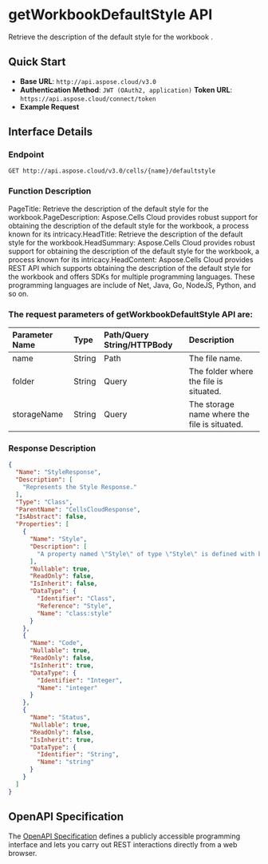# **getWorkbookDefaultStyle API**

Retrieve the description of the default style for the workbook . 

## **Quick Start**

- **Base URL**: `http://api.aspose.cloud/v3.0`
- **Authentication Method**: `JWT (OAuth2, application)`  **Token URL**: `https://api.aspose.cloud/connect/token`
- **Example Request** 
<script src="https://gist.github.com/aspose-cells-cloud-gists/8a5b324fdf3e574dbd747c1a1e24b05d.js?file=Example30_GetWorkbookDefaultStyle.cs"></script>

## **Interface Details**

### **Endpoint** 

```
GET http://api.aspose.cloud/v3.0/cells/{name}/defaultstyle
```

### **Function Description**
PageTitle: Retrieve the description of the default style for the workbook.PageDescription: Aspose.Cells Cloud provides robust support for obtaining the description of the default style for the workbook, a process known for its intricacy.HeadTitle: Retrieve the description of the default style for the workbook.HeadSummary: Aspose.Cells Cloud provides robust support for obtaining the description of the default style for the workbook, a process known for its intricacy.HeadContent: Aspose.Cells Cloud provides REST API which supports obtaining the description of the default style for the workbook and offers SDKs for multiple programming languages. These programming languages are include of Net, Java, Go, NodeJS, Python, and so on.

### The request parameters of **getWorkbookDefaultStyle** API are: 

| Parameter Name | Type | Path/Query String/HTTPBody | Description | 
| :- | :- | :- |:- | 
|name|String|Path|The file name.|
|folder|String|Query|The folder where the file is situated.|
|storageName|String|Query|The storage name where the file is situated.|


### **Response Description**
```json
{
  "Name": "StyleResponse",
  "Description": [
    "Represents the Style Response."
  ],
  "Type": "Class",
  "ParentName": "CellsCloudResponse",
  "IsAbstract": false,
  "Properties": [
    {
      "Name": "Style",
      "Description": [
        "A property named \"Style\" of type \"Style\" is defined with both getter and setter methods."
      ],
      "Nullable": true,
      "ReadOnly": false,
      "IsInherit": false,
      "DataType": {
        "Identifier": "Class",
        "Reference": "Style",
        "Name": "class:style"
      }
    },
    {
      "Name": "Code",
      "Nullable": true,
      "ReadOnly": false,
      "IsInherit": true,
      "DataType": {
        "Identifier": "Integer",
        "Name": "integer"
      }
    },
    {
      "Name": "Status",
      "Nullable": true,
      "ReadOnly": false,
      "IsInherit": true,
      "DataType": {
        "Identifier": "String",
        "Name": "string"
      }
    }
  ]
}
```

## OpenAPI Specification

The [OpenAPI Specification](https://reference.aspose.cloud/cells/#/WorkbookController/GetWorkbookDefaultStyle) defines a publicly accessible programming interface and lets you carry out REST interactions directly from a web browser.

